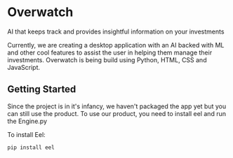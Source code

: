 # Overwatch
AI that keeps track and provides insightful information on your investments </br>

Currently, we are creating a desktop application with an AI backed with ML and other cool features to assist the user in helping them manage their investments. Overwatch is being build using Python, HTML, CSS and JavaScript.</br>

## Getting Started
Since the project is in it's infancy, we haven't packaged the app yet but you can still use the product. To use our product, you need to install eel and run the Engine.py </br>

To install Eel:
```
pip install eel
```
